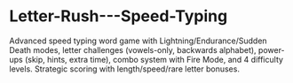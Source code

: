 # Letter-Rush---Speed-Typing
Advanced speed typing word game with Lightning/Endurance/Sudden Death modes, letter challenges (vowels-only, backwards alphabet), power-ups (skip, hints, extra time), combo system with Fire Mode, and 4 difficulty levels. Strategic scoring with length/speed/rare letter bonuses.

